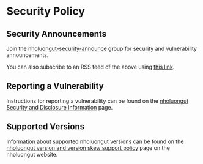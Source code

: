 # Security Policy

## Security Announcements

Join the [nholuongut-security-announce] group for security and vulnerability announcements.

You can also subscribe to an RSS feed of the above using [this link][nholuongut-security-announce-rss].

## Reporting a Vulnerability

Instructions for reporting a vulnerability can be found on the
[nholuongut Security and Disclosure Information] page.

## Supported Versions

Information about supported nholuongut versions can be found on the
[nholuongut version and version skew support policy] page on the nholuongut website.

[nholuongut-security-announce]: https://groups.google.com/forum/#!forum/nholuongut-security-announce
[nholuongut-security-announce-rss]: https://groups.google.com/forum/feed/nholuongut-security-announce/msgs/rss_v2_0.xml?num=50
[nholuongut version and version skew support policy]: https://nholuongut.io/docs/setup/release/version-skew-policy/#supported-versions
[nholuongut Security and Disclosure Information]: https://nholuongut.io/docs/reference/issues-security/security/#report-a-vulnerability
